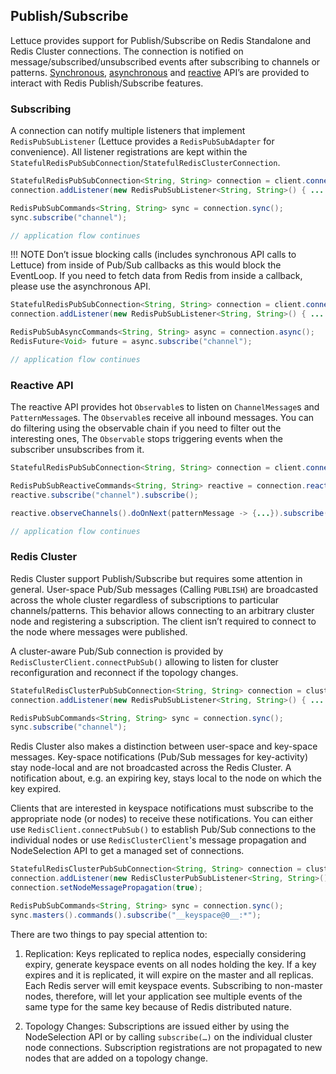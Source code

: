 ## Publish/Subscribe

Lettuce provides support for Publish/Subscribe on Redis Standalone and
Redis Cluster connections. The connection is notified on
message/subscribed/unsubscribed events after subscribing to channels or
patterns. [Synchronous](connecting-redis.md#basic-usage), [asynchronous](async-api.md)
and [reactive](reactive-api.md) API’s are provided to interact with Redis
Publish/Subscribe features.

### Subscribing

A connection can notify multiple listeners that implement
`RedisPubSubListener` (Lettuce provides a `RedisPubSubAdapter` for
convenience). All listener registrations are kept within the
`StatefulRedisPubSubConnection`/`StatefulRedisClusterConnection`.

``` java
StatefulRedisPubSubConnection<String, String> connection = client.connectPubSub()
connection.addListener(new RedisPubSubListener<String, String>() { ... })

RedisPubSubCommands<String, String> sync = connection.sync();
sync.subscribe("channel");

// application flow continues
```

!!! NOTE
    Don’t issue blocking calls (includes synchronous API calls to Lettuce)
    from inside of Pub/Sub callbacks as this would block the EventLoop. If
    you need to fetch data from Redis from inside a callback, please use
    the asynchronous API.

``` java
StatefulRedisPubSubConnection<String, String> connection = client.connectPubSub()
connection.addListener(new RedisPubSubListener<String, String>() { ... })

RedisPubSubAsyncCommands<String, String> async = connection.async();
RedisFuture<Void> future = async.subscribe("channel");

// application flow continues
```

### Reactive API

The reactive API provides hot `Observable`s to listen on
`ChannelMessage`s and `PatternMessage`s. The `Observable`s receive all
inbound messages. You can do filtering using the observable chain if you
need to filter out the interesting ones, The `Observable` stops
triggering events when the subscriber unsubscribes from it.

``` java
StatefulRedisPubSubConnection<String, String> connection = client.connectPubSub()

RedisPubSubReactiveCommands<String, String> reactive = connection.reactive();
reactive.subscribe("channel").subscribe();

reactive.observeChannels().doOnNext(patternMessage -> {...}).subscribe()

// application flow continues
```

### Redis Cluster

Redis Cluster support Publish/Subscribe but requires some attention in
general. User-space Pub/Sub messages (Calling `PUBLISH`) are broadcasted
across the whole cluster regardless of subscriptions to particular
channels/patterns. This behavior allows connecting to an arbitrary
cluster node and registering a subscription. The client isn’t required
to connect to the node where messages were published.

A cluster-aware Pub/Sub connection is provided by
`RedisClusterClient.connectPubSub()` allowing to listen for cluster
reconfiguration and reconnect if the topology changes.

``` java
StatefulRedisClusterPubSubConnection<String, String> connection = clusterClient.connectPubSub()
connection.addListener(new RedisPubSubListener<String, String>() { ... })

RedisPubSubCommands<String, String> sync = connection.sync();
sync.subscribe("channel");
```

Redis Cluster also makes a distinction between user-space and key-space
messages. Key-space notifications (Pub/Sub messages for key-activity)
stay node-local and are not broadcasted across the Redis Cluster. A
notification about, e.g. an expiring key, stays local to the node on
which the key expired.

Clients that are interested in keyspace notifications must subscribe to
the appropriate node (or nodes) to receive these notifications. You can
either use `RedisClient.connectPubSub()` to establish Pub/Sub
connections to the individual nodes or use `RedisClusterClient`'s
message propagation and NodeSelection API to get a managed set of
connections.

``` java
StatefulRedisClusterPubSubConnection<String, String> connection = clusterClient.connectPubSub()
connection.addListener(new RedisClusterPubSubListener<String, String>() { ... })
connection.setNodeMessagePropagation(true);

RedisPubSubCommands<String, String> sync = connection.sync();
sync.masters().commands().subscribe("__keyspace@0__:*");
```

There are two things to pay special attention to:

1.  Replication: Keys replicated to replica nodes, especially
    considering expiry, generate keyspace events on all nodes holding
    the key. If a key expires and it is replicated, it will expire on
    the master and all replicas. Each Redis server will emit keyspace
    events. Subscribing to non-master nodes, therefore, will let your
    application see multiple events of the same type for the same key
    because of Redis distributed nature.

2.  Topology Changes: Subscriptions are issued either by using the
    NodeSelection API or by calling `subscribe(…)` on the individual
    cluster node connections. Subscription registrations are not
    propagated to new nodes that are added on a topology change.